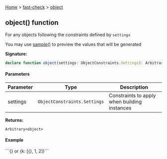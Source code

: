 [Home](/) &gt; [fast-check](../fast-check.md) &gt; [object](object_2.md)

## object() function

For any objects following the constraints defined by `settings`

You may use [sample()](sample_1.md) to preview the values that will be generated

<b>Signature:</b>

```typescript
declare function object(settings: ObjectConstraints.Settings): Arbitrary<object>;
```

#### Parameters

|  Parameter | Type | Description |
|  --- | --- | --- |
|  settings | <code>ObjectConstraints.Settings</code> | Constraints to apply when building instances |

<b>Returns:</b>

`Arbitrary<object>`

#### Example

\`\`\`<!-- -->{<!-- -->} or {<!-- -->k: \[{<!-- -->}<!-- -->, 1, 2\]<!-- -->}<!-- -->\`\`\`

